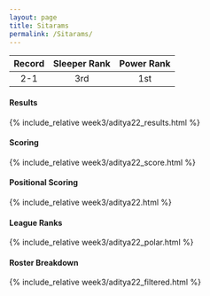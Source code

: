 ```yaml
---
layout: page
title: Sitarams
permalink: /Sitarams/
---
```


Record | Sleeper Rank | Power Rank               
:--: | :--: | :--:
2-1 | 3rd | 1st   

#### Results
{% include_relative week3/aditya22_results.html %}

#### Scoring
{% include_relative week3/aditya22_score.html %}

#### Positional Scoring
{% include_relative week3/aditya22.html %}

#### League Ranks
{% include_relative week3/aditya22_polar.html %}

#### Roster Breakdown
{% include_relative week3/aditya22_filtered.html %}
